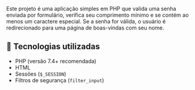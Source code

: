 Este projeto é uma aplicação simples em PHP que valida uma senha enviada por formulário, verifica seu comprimento mínimo e se contém ao menos um caractere especial. Se a senha for válida, o usuário é redirecionado para uma página de boas-vindas com seu nome.

## 🧰 Tecnologias utilizadas

- PHP (versão 7.4+ recomendada)
- HTML
- Sessões (`$_SESSION`)
- Filtros de segurança (`filter_input`)
